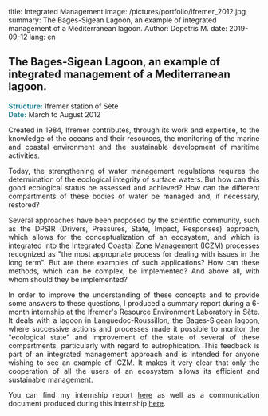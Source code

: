 title: Integrated Management
image: /pictures/portfolio/ifremer_2012.jpg
summary: The Bages-Sigean Lagoon, an example of integrated management of a Mediterranean lagoon.
Author: Depetris M.
date: 2019-09-12
lang: en

## The Bages-Sigean Lagoon, an example of integrated management of a Mediterranean lagoon.

<font color="#238896"><strong>Structure:</strong></font> Ifremer station of Sète
<br><font color="#238896"><strong>Date:</strong></font> March to August 2012 

<p style="text-align: justify">
Created in 1984, Ifremer contributes, through its work and expertise, to the knowledge of the oceans and their resources, the monitoring of the marine and coastal environment and the sustainable development of maritime activities.
</p>

<p style="text-align: justify">
Today, the strengthening of water management regulations requires the determination of the ecological integrity of surface waters. But how can this good ecological status be assessed and achieved? How can the different compartments of these bodies of water be managed and, if necessary, restored?
</p>

<p style="text-align: justify">
Several approaches have been proposed by the scientific community, such as the DPSIR (Drivers, Pressures, State, Impact, Responses) approach, which allows for the conceptualization of an ecosystem, and which is integrated into the Integrated Coastal Zone Management (ICZM) processes recognized as "the most appropriate process for dealing with issues in the long term". But are there examples of such applications? How can these methods, which can be complex, be implemented? And above all, with whom should they be implemented?
</p>

<p style="text-align: justify">
In order to improve the understanding of these concepts and to provide some answers to these questions, I produced a summary report during a 6-month internship at the Ifremer's Resource Environment Laboratory in Sète. It deals with a lagoon in Languedoc-Roussillon, the Bages-Sigean lagoon, where successive actions and processes made it possible to monitor the "ecological state" and improvement of the state of several of these compartments, particularly with regard to eutrophication. This feedback is part of an integrated management approach and is intended for anyone wishing to see an example of ICZM. It makes it very clear that only the cooperation of all the users of an ecosystem allows its efficient and sustainable management.
</p>

<p style="text-align: justify">
You can find my internship report <a href="/documents/pdfs/rapport_depetris_ifremer_2012.pdf" target="_blank">here</a> as well as a communication document produced during this internship <a href="/documents/pdfs/rapport_synthese_lagune_bages_sigean.pdf" target="_blank">here</a>.
</p>
